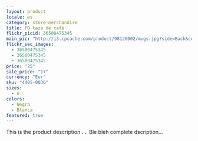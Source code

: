 ```yaml
---
layout: product
locale: es
category: store-merchandise
title: FD taza de café
flickr_picid: 36500475345
main_pic: "http://i3.cpcache.com/product/98120002/mugs.jpg?side=Back&color=White"
flickr_sec_images:
  - 36500475345
  - 36500475345
  - 36500475345
price: "25"
sale_price: "17"
currency: "Eur"
sku: "4405-0036"
sizes:
  - U
colors:
  - Negra
  - Blanca
featured: true
---
```


This is the product description ....
Ble bleh complete dscription...
